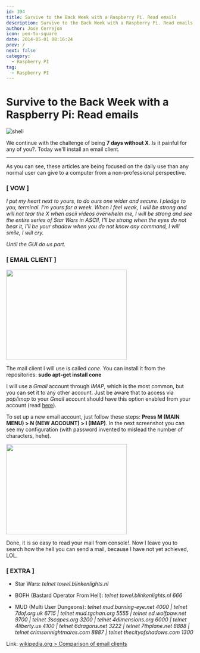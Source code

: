 ```yaml
---
id: 394
title: Survive to the Back Week with a Raspberry Pi. Read emails
description: Survive to the Back Week with a Raspberry Pi. Read emails
author: Jose Cerrejon
icon: pen-to-square
date: 2014-05-01 08:16:24
prev: /
next: false
category:
  - Raspberry PI
tag:
  - Raspberry PI
---
```


# Survive to the Back Week with a Raspberry Pi: Read emails

![shell](/images/2014/04/shell.jpg)

We continue with the challenge of being **7 days without X**. Is it painful for any of you?. Today we'll install an email client.

- - -
As you can see, these articles are being focused on the daily use than any normal user can give to a computer from a non-professional perspective.

###  [ VOW ]

*I put my heart next to yours, to do ours one wider and secure. I pledge to you, terminal. I'm yours  for a week. When I feel weak, I will be strong and will not tear the X when ascii videos overwhelm me, I will be strong and see the entire series of Star Wars in ASCII, I'll be strong when the eyes do not bear it, I'll be your shadow when you do not know any command, I will smile, I will cry.*

*Until the GUI do us part.*

###  [ EMAIL CLIENT ]

<a title="cone" rel="lightbox" href="/images/2014/04/cone.png"><img width="324" height="242" src="/images/2014/04/cone.png"></img></a>

The mail client I will use is called *cone*. You can install it from the repositories: **sudo apt-get install cone**

I will use a *Gmail* account through *IMAP*, which is the most common, but you can set it to any other account. Just be aware that to access via *pop/imap* to your *Gmail* account should have this option enabled from your account (read [here](https://support.google.com/mail/troubleshooter/1668960?hl=es#ts=1665119)).

To set up a new email account, just follow these steps: **Press M (MAIN MENU) > N (NEW ACCOUNT) > I (IMAP)**. In the next screenshot you can see my configuration (with password invented to mislead the number of characters, hehe).
 
<a title="Configuring cone with Imap" rel="lightbox" href="/images/2014/04/cone2.png"><img width="324" height="242" src="/images/2014/04/cone2.png"></img></a>

Done, it is so easy to read your mail from console!. Now I leave you to search how the hell you can send a mail, because I have not yet achieved, LOL.

###  [ EXTRA ]

* Star Wars: *telnet towel.blinkenlights.nl*

* BOFH (Bastard Operator From Hell): *telnet towel.blinkenlights.nl 666*

* MUD (Multi User Dungeons): *telnet mud.burning-eye.net 4000 | telnet 7dof.org.uk 6715 | telnet mud.tgchan.org 5555 | telnet ed.wolfpaw.net 9700 | telnet 3scapes.org 3200 | telnet 4dimensions.org 6000 | telnet 4liberty.us 4100 | telnet 6dragons.net 3222 | telnet 7thplane.net 8888 | telnet crimsonnightmares.com 8887 | telnet thecityofshadows.com 1300*     

Link: [wikipedia.org > Comparison of email clients](http://en.wikipedia.org/wiki/Comparison_of_email_clients)